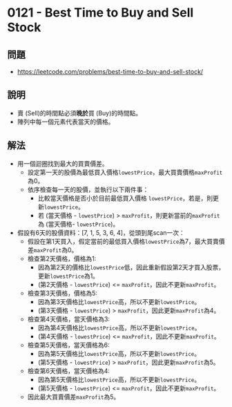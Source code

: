# 0121 - Best Time to Buy and Sell Stock

## 問題

- https://leetcode.com/problems/best-time-to-buy-and-sell-stock/

## 說明

- 賣 (Sell)的時間點必須**晚於**買 (Buy)的時間點。
- 陣列中每一個元素代表當天的價格。

## 解法

- 用一個迴圈找到最大的買賣價差。
    - 設定第一天的股價為最低買入價格`lowestPrice`，最大買賣價格`maxProfit`為0。
    - 依序檢查每一天的股價，並執行以下兩件事：
        - 比較當天價格是否小於目前最低買入價格 `lowestPrice`，若是，則更新`lowestPrice`。
        - 若 (當天價格 - `lowestPrice`) > `maxProfit`，則更新當前的`maxProfit`為 (當天價格- `lowestPrice`)。
- 假設有6天的股價資料：[7, 1, 5, 3, 6, 4]，從頭到尾scan一次：
    - 假設在第1天買入，假定當前的最低買入價格`lowestPrice`為7，最大買賣價差`maxProfit`為0。
    - 檢查第2天價格，價格為1:
        - 因為第2天的價格比`lowestPrice`低，因此重新假設第2天才買入股票，更新`lowestPrice`為1。
        - (第2天價格 - `lowestPrice`) <= `maxProfit`，因此不更新`maxProfit`。
    - 檢查第3天價格，價格為5:
        - 因為第3天價格比`lowestPrice`高，所以不更新`lowestPrice`。
        - (第3天價格 - `lowestPrice`) > `maxProfit`，因此更新`maxProfit`為4。
    - 檢查第4天價格，當天價格為3:
        - 因為第4天價格比`lowestPrice`高，所以不更新`lowestPrice`。
        - (第4天價格 - `lowestPrice`) <= `maxProfit`，因此不更新`maxProfit`。
    - 檢查第5天價格，當天價格為6:
        - 因為第5天價格比`lowestPrice`高，所以不更新`lowestPrice`。
        - (第5天價格 - `lowestPrice`) > `maxProfit`，因此更新`maxProfit`為5。
    - 檢查第6天價格，當天價格為4:
        - 因為第5天價格比`lowestPrice`高，所以不更新`lowestPrice`。
        - (第5天價格 - `lowestPrice`) <= `maxProfit`，因此不更新`maxProfit`。
    - 因此最大買賣價差`maxProfit`為5。
